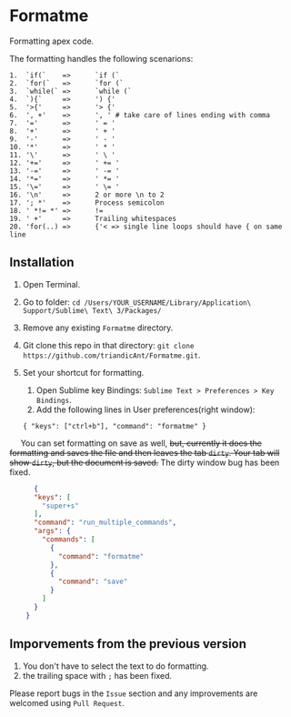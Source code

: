 # Formatme
Formatting apex code.

The formatting handles the following scenarions:
```unix
1.  `if(`    =>      `if (`
2.  `for(`   =>      `for (`
3.  `while(` =>      `while (`
4.  `){`     =>      ') {'
5.  '>{'     =>      '> {'
6.  ', +'    =>      ', ' # take care of lines ending with comma
7.  '='      =>      ' = '
8.  '+'      =>      ' + '
9.  '-'      =>      ' - '
10. '*'      =>      ' * '
11. '\'      =>      ' \ '
12. '+='     =>      ' += '
13. '-='     =>      ' -= '
14. '*='     =>      ' *= '
15. '\='     =>      ' \= '
16. '\n'     =>      2 or more \n to 2
17. '; *'    =>      Process semicolon
18. ' *!= *' =>      !=
19. ' +'     =>      Trailing whitespaces
20. 'for(..) =>      {'< => single line loops should have { on same line
```

## Installation
1. Open Terminal.
2. Go to folder: `cd /Users/YOUR_USERNAME/Library/Application\ Support/Sublime\ Text\ 3/Packages/`
3. Remove any existing `Formatme` directory.
4. Git clone this repo in that directory: `git clone https://github.com/triandicAnt/Formatme.git`.
5. Set your shortcut for formatting.
    1. Open Sublime key Bindings: `Sublime Text > Preferences > Key Bindings`.
    2. Add the following lines in User preferences(right window):
    
      `{ "keys": ["ctrl+b"], "command": "formatme" }`
      
      You can set formatting on save as well, ~~but, currently it does the formatting and saves the file and then leaves the tab `dirty`. Your tab will show `dirty`, but the document is saved.~~
      The dirty window bug has been fixed.
      
```json
      {
      "keys": [
        "super+s"
      ],
      "command": "run_multiple_commands",
      "args": {
        "commands": [
          {
            "command": "formatme"
          },
          {
            "command": "save"
          }
        ]
      }
    }
```
## Imporvements from the previous version
1. You don't have to select the text to do formatting.
2. the trailing space with `;` has been fixed.

Please report bugs in the `Issue` section and any improvements are welcomed using `Pull Request`.
